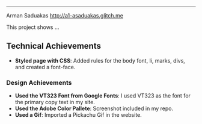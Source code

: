 
---

Arman Saduakas
http://a1-asaduakas.glitch.me

This project shows ...

## Technical Achievements
- **Styled page with CSS**: Added rules for the body font, li, marks, divs, and created a font-face.

### Design Achievements
- **Used the VT323 Font from Google Fonts**: I used VT323 as the font for the primary copy text in my site.
- **Used the Adobe Color Pallete**: Screenshot included in my repo.
- **Used a Gif**: Imported a Pickachu Gif in the website.

